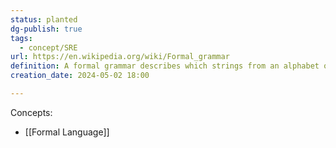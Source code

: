 ```yaml
---
status: planted
dg-publish: true
tags:
  - concept/SRE
url: https://en.wikipedia.org/wiki/Formal_grammar
definition: A formal grammar describes which strings from an alphabet of a formal language are valid according to the language's syntax.
creation_date: 2024-05-02 18:00

---
```

Concepts:
- [[Formal Language]]

